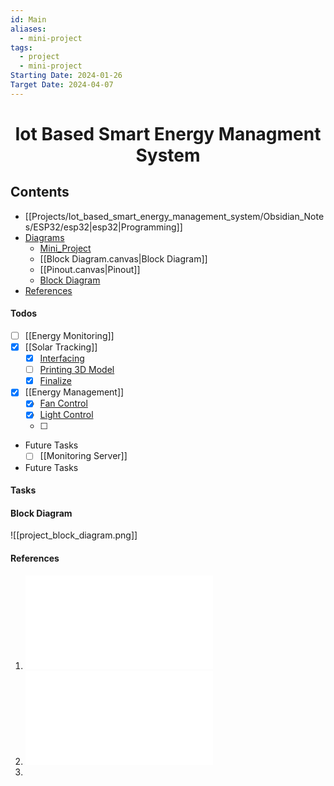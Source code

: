 ```yaml
---
id: Main
aliases:
  - mini-project
tags:
  - project
  - mini-project
Starting Date: 2024-01-26
Target Date: 2024-04-07
---
```

<h1 align="center"> <b>Iot Based Smart Energy Managment System</b></h1>

## Contents
- [[Projects/Iot_based_smart_energy_management_system/Obsidian_Notes/ESP32/esp32|esp32|Programming]]
- [Diagrams]()
	- [Mini_Project](Mini_Project.canvas)
	- [[Block Diagram.canvas|Block Diagram]]
	- [[Pinout.canvas|Pinout]]
	- [Block Diagram](#block%20diagram)
- [References](#references)

#### Todos
<!-- TODO: Complete This -->
- [ ] [[Energy Monitoring]] 
- [x] [[Solar Tracking]]
	- [x] [Interfacing]()
	- [ ] [Printing 3D Model]()
	- [x] [Finalize]()

- [x] [[Energy Management]]
    - [x] [Fan Control]()
    - [x] [Light Control]()
    - [ ] 
 - Future Tasks
	- [ ] [[Monitoring Server]]

- Future Tasks

#### Tasks


#### Block Diagram


![[project_block_diagram.png]]

#### References
1. ![17_SI_10_CSDRA2020](17_SI_10_CSDRA2020.pdf)
2. ![Solar Trackng System](Solar%20Trackng%20System.pdf)
3. 
